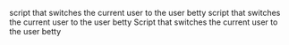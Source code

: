 script that switches the current user to the user betty
script that switches the current user to the user betty
Script that switches the current user to the user betty
